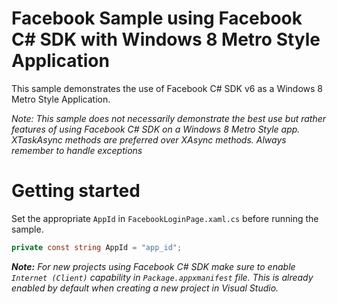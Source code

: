 # Facebook Sample using Facebook C# SDK with Windows 8 Metro Style Application

This sample demonstrates the use of Facebook C# SDK v6 as a Windows 8 Metro Style Application.

_Note: This sample does not necessarily demonstrate the best use but rather features of using Facebook C# SDK on a Windows 8 Metro Style app. XTaskAsync methods are preferred over XAsync methods. Always remember to handle exceptions_

# Getting started

Set the appropriate `AppId` in `FacebookLoginPage.xaml.cs` before running the sample.

```csharp
private const string AppId = "app_id";
```


_**Note:**
For new projects using Facebook C# SDK make sure to enable `Internet (Client)` capability in `Package.appxmanifest` file.
This is already enabled by default when creating a new project in Visual Studio._
